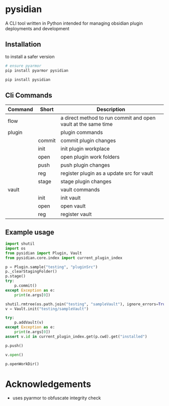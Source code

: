 # pysidian
A CLI tool written in Python intended for managing obsidian plugin deployments and development

## Installation
to install a safer version 
```py
# ensure pyarmor
pip install pyarmor pysidian
```

```bash
pip install pysidian
```
## Cli Commands
|Command|Short|Description|
|--|--|--|
|flow |     |  a direct method to run commit and open vault at the same time|
|plugin|    |  plugin commands|
| | commit | commit plugin changes|
| | init  |  init plugin workplace|
| | open  |  open plugin work folders|
| | push  |  push plugin changes|
| | reg   |  register plugin as a update src for vault|
| | stage |  stage plugin changes|
vault |    |  vault commands|
| | init  |  init vault|
| | open  |  open vault|
| | reg   |  register vault|

## Example usage
```py
import shutil
import os
from pysidian import Plugin, Vault
from pysidian.core.index import current_plugin_index

p = Plugin.sample("testing", "pluginSrc")
p._clearStagingFolder()
p.stage()
try:
    p.commit()
except Exception as e:
    print(e.args[0])

shutil.rmtree(os.path.join("testing", "sampleVault"), ignore_errors=True)
v = Vault.init("testing/sampleVault")

try:
    p.addVault(v)
except Exception as e:
    print(e.args[0])
assert v.id in current_plugin_index.get(p.cwd).get("installed")

p.push()

v.open()

p.openWorkDir()
```

# Acknowledgements
- uses pyarmor to obfuscate integrity check